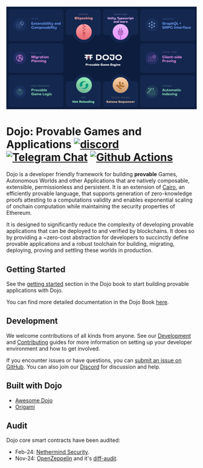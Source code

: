 ![Dojo Feature Matrix](.github/feature_matrix.png)

# Dojo: Provable Games and Applications [![discord](https://img.shields.io/badge/join-dojo-green?logo=discord&logoColor=white)](https://discord.com/invite/dojoengine) [![Telegram Chat][tg-badge]][tg-url] [![Github Actions][gha-badge]][gha-url]

[gha-badge]: https://img.shields.io/github/actions/workflow/status/dojoengine/dojo/test.yml?branch=main
[gha-url]: https://github.com/dojoengine/dojo/actions
[tg-badge]: https://img.shields.io/endpoint?color=neon&logo=telegram&label=chat&style=flat-square&url=https%3A%2F%2Ftg.sumanjay.workers.dev%2Fdojoengine
[tg-url]: https://t.me/dojoengine

Dojo is a developer friendly framework for building **provable** Games, Autonomous Worlds and other Applications that are natively composable, extensible, permissionless and persistent. It is an extension of [Cairo](https://www.cairo-lang.org/), an efficiently provable language, that supports generation of zero-knowledge proofs attesting to a computations validity and enables exponential scaling of onchain computation while maintaining the security properties of Ethereum.

It is designed to significantly reduce the complexity of developing provable applications that can be deployed to and verified by blockchains. It does so by providing a ~zero-cost abstraction for developers to succinctly define provable applications and a robust toolchain for building, migrating, deploying, proving and settling these worlds in production.

## Getting Started

See the [getting started](https://book.dojoengine.org/getting-started) section in the Dojo book to start building provable applications with Dojo.

You can find more detailed documentation in the Dojo Book [here](https://book.dojoengine.org/).

## Development

We welcome contributions of all kinds from anyone. See our [Development](/DEVELOPMENT.md) and [Contributing](/CONTRIBUTING.md) guides for more information on setting up your developer environment and how to get involved.

If you encounter issues or have questions, you can [submit an issue on GitHub](https://github.com/dojoengine/dojo/issues). You can also join our [Discord](https://discord.gg/dojoengine) for discussion and help.

## Built with Dojo

- [Awesome Dojo](https://github.com/dojoengine/awesome-dojo)
- [Origami](https://github.com/dojoengine/origami)

## Audit

Dojo core smart contracts have been audited:

- Feb-24: [Nethermind Security](https://github.com/NethermindEth/PublicAuditReports/blob/main/NM0159-FINAL_DOJO.pdf).
- Nov-24: [OpenZeppelin](https://blog.openzeppelin.com/dojo-security-review) and it's [diff-audit](https://blog.openzeppelin.com/dojo-namespace-diff-audit).
